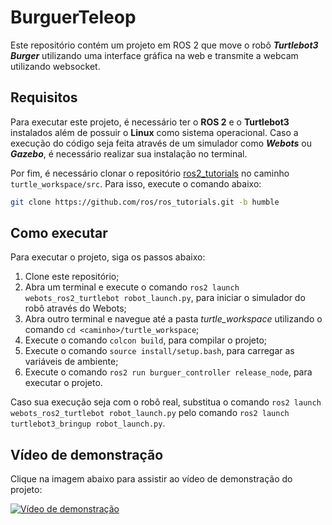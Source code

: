# BurguerTeleop

Este repositório contém um projeto em ROS 2 que move o robô _**Turtlebot3 Burger**_ utilizando uma interface gráfica na web e transmite a webcam utilizando websocket.

## Requisitos

Para executar este projeto, é necessário ter o **ROS 2** e o **Turtlebot3** instalados além de possuir o **Linux** como sistema operacional. Caso a execução do código seja feita através de um simulador como _**Webots**_ ou _**Gazebo**_, é necessário realizar sua instalação no terminal. <br>

Por fim, é necessário clonar o repositório [ros2_tutorials](https://github.com/ros/ros_tutorials.git) no caminho `turtle_workspace/src`. Para isso, execute o comando abaixo:

```bash
git clone https://github.com/ros/ros_tutorials.git -b humble 
```

## Como executar

Para executar o projeto, siga os passos abaixo:

1. Clone este repositório;
2. Abra um terminal e execute o comando `ros2 launch webots_ros2_turtlebot robot_launch.py`, para iniciar o simulador do robô através do Webots;
3. Abra outro terminal e navegue até a pasta _turtle_workspace_ utilizando o comando `cd <caminho>/turtle_workspace`;
4. Execute o comando `colcon build`, para compilar o projeto;
5. Execute o comando `source install/setup.bash`, para carregar as variáveis de ambiente;
6. Execute o comando `ros2 run burguer_controller release_node`, para executar o projeto.

Caso sua execução seja com o robô real, substitua o comando `ros2 launch webots_ros2_turtlebot robot_launch.py` pelo comando `ros2 launch turtlebot3_bringup robot_launch.py`.

## Vídeo de demonstração

Clique na imagem abaixo para assistir ao vídeo de demonstração do projeto:

[![Vídeo de demonstração](https://arminlab.com/wp-content/uploads/2022/09/icons8-youtube-play-button-2048-300x300.png)](https://youtu.be/fZ5TvFkfdsU)
